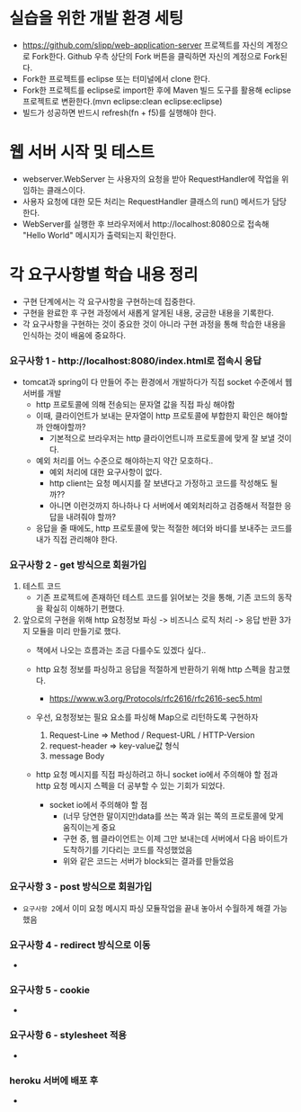 # 실습을 위한 개발 환경 세팅
* https://github.com/slipp/web-application-server 프로젝트를 자신의 계정으로 Fork한다. Github 우측 상단의 Fork 버튼을 클릭하면 자신의 계정으로 Fork된다.
* Fork한 프로젝트를 eclipse 또는 터미널에서 clone 한다.
* Fork한 프로젝트를 eclipse로 import한 후에 Maven 빌드 도구를 활용해 eclipse 프로젝트로 변환한다.(mvn eclipse:clean eclipse:eclipse)
* 빌드가 성공하면 반드시 refresh(fn + f5)를 실행해야 한다.

# 웹 서버 시작 및 테스트
* webserver.WebServer 는 사용자의 요청을 받아 RequestHandler에 작업을 위임하는 클래스이다.
* 사용자 요청에 대한 모든 처리는 RequestHandler 클래스의 run() 메서드가 담당한다.
* WebServer를 실행한 후 브라우저에서 http://localhost:8080으로 접속해 "Hello World" 메시지가 출력되는지 확인한다.

# 각 요구사항별 학습 내용 정리
* 구현 단계에서는 각 요구사항을 구현하는데 집중한다. 
* 구현을 완료한 후 구현 과정에서 새롭게 알게된 내용, 궁금한 내용을 기록한다.
* 각 요구사항을 구현하는 것이 중요한 것이 아니라 구현 과정을 통해 학습한 내용을 인식하는 것이 배움에 중요하다. 

### 요구사항 1 - http://localhost:8080/index.html로 접속시 응답
* tomcat과 spring이 다 만들어 주는 환경에서 개발하다가 직접 socket 수준에서 웹 서버를 개발
    * http 프로토콜에 의해 전송되는 문자열 값을 직접 파싱 해야함
    * 이때, 클라이언트가 보내는 문자열이 http 프로토콜에 부합한지 확인은 해야할까 안해야할까?
        * 기본적으로 브라우저는 http 클라이언트니까 프로토콜에 맞게 잘 보낼 것이다.
    * 예외 처리를 어느 수준으로 해야하는지 약간 모호하다..
        * 예외 처리에 대한 요구사항이 없다.
        * http client는 요청 메시지를 잘 보낸다고 가정하고 코드를 작성해도 될까??
        * 아니면 이런것까지 하나하나 다 서버에서 예외처리하고 검증해서 적절한 응답을 내려줘야 할까?
    * 응답을 줄 때에도, http 프로토콜에 맞는 적절한 헤더와 바디를 보내주는 코드를 내가 직접 관리해야 한다.
    


### 요구사항 2 - get 방식으로 회원가입
1.  테스트 코드
    * 기존 프로젝트에 존재하던 테스트 코드를 읽어보는 것을 통해, 기존 코드의 동작을 확실히 이해하기 편했다.
2.  앞으로의 구현을 위해 http 요청정보 파싱 -> 비즈니스 로직 처리 -> 응답 반환 3가지 모듈을 미리 만들기로 했다.
    * 책에서 나오는 흐름과는 조금 다를수도 있겠다 싶다..
    * http 요청 정보를 파싱하고 응답을 적절하게 반환하기 위해 http 스펙을 참고했다.
        * https://www.w3.org/Protocols/rfc2616/rfc2616-sec5.html

    * 우선, 요청정보는 필요 요소를 파싱해 Map으로 리턴하도록 구현하자
        1.  Request-Line => Method / Request-URL / HTTP-Version
        2.  request-header => key-value값 형식
        3.  message Body
    * http 요청 메시지를 직접 파싱하려고 하니 socket io에서 주의해야 할 점과 http 요청 메시지 스펙을 더 공부할 수 있는 기회가 되었다.
        * socket io에서 주의해야 할 점
            * (너무 당연한 말이지만)data를 쓰는 쪽과 읽는 쪽의 프로토콜에 맞게 움직이는게 중요
            * 구현 중, 웹 클라이언트는 이제 그만 보내는데 서버에서 다음 바이트가 도착하기를 기다리는 코드를 작성했었음
            * 위와 같은 코드는 서버가 block되는 결과를 만들었음

### 요구사항 3 - post 방식으로 회원가입
* `요구사항 2`에서 이미 요청 메시지 파싱 모듈작업을 끝내 놓아서 수월하게 해결 가능했음

### 요구사항 4 - redirect 방식으로 이동
* 

### 요구사항 5 - cookie
* 

### 요구사항 6 - stylesheet 적용
* 

### heroku 서버에 배포 후
* 
